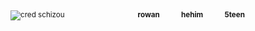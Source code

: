 <sub>![cred schizou](https://i.imgur.com/7exifUp.gif)</sub>
⠀⠀⠀⠀⠀⠀⠀⠀⠀⠀⠀<sub>**rowan⠀⠀⠀⠀hehim⠀⠀⠀⠀5teen**</sub>
